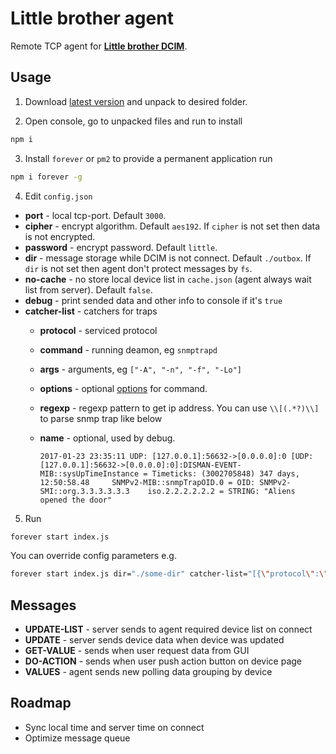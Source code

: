 # Little brother agent

Remote TCP agent for **[Little brother DCIM](https://github.com/little-brother/little-brother-dcim)**. 

## Usage

1. Download [latest version](https://github.com/little-brother/little-brother-dcim-agent/archive/master.zip) and unpack to desired folder.

2. Open console, go to unpacked files and run to install 
  ``` bash
  npm i
  ```

3. Install `forever` or `pm2` to provide a permanent application run
  ``` bash
  npm i forever -g
  ```

4. Edit `config.json`

  * **port** - local tcp-port. Default `3000`.
  * **cipher** - encrypt algorithm. Default `aes192`. If `cipher` is not set then data is not encrypted. 
  * **password** - encrypt password. Default `little`.
  * **dir** - message storage while DCIM is not connect. Default `./outbox`. If `dir` is not set then agent don't protect messages by `fs`.
  * **no-cache** - no store local device list in `cache.json` (agent always wait list from server). Default `false`.
  * **debug** - print sended data and other info to console if it's `true`
  * **catcher-list** - catchers for traps
    * **protocol** - serviced protocol
    * **command** - running deamon, eg `snmptrapd`
    * **args** - arguments, eg `["-A", "-n", "-f", "-Lo"]`
    * **options** - optional [options](https://nodejs.org/api/child_process.html#child_process_child_process_spawn_command_args_options) for command.
    * **regexp** - regexp pattern to get ip address. You can use `\\[(.*?)\\]` to parse snmp trap like below
	* **name** - optional, used by debug. 

      ```
      2017-01-23 23:35:11 UDP: [127.0.0.1]:56632->[0.0.0.0]:0 [UDP: [127.0.0.1]:56632->[0.0.0.0]:0]:DISMAN-EVENT-MIB::sysUpTimeInstance = Timeticks: (3002705848) 347 days, 12:50:58.48     SNMPv2-MIB::snmpTrapOID.0 = OID: SNMPv2-SMI::org.3.3.3.3.3.3    iso.2.2.2.2.2.2 = STRING: "Aliens opened the door"
      ```	

5. Run
  ``` bash
  forever start index.js
  ```

  You can override config parameters e.g.  
  ``` bash
  forever start index.js dir="./some-dir" catcher-list="[{\"protocol\":\"snmp\", \"command\":\"snmptrapd\", \"args\":[\"-A\", \"-n\", \"-f\", \"-Lo\"], \"regexp\":\"\\[(.*?)\\]\", \"name\": \"SNMP\"}]"
  ```

## Messages

  * **UPDATE-LIST** - server sends to agent required device list on connect
  * **UPDATE** - server sends device data when device was updated
  * **GET-VALUE** - sends when user request data from GUI
  * **DO-ACTION** - sends when user push action button on device page
  * **VALUES** - agent sends new polling data grouping by device	

## Roadmap

  * Sync local time and server time on connect
  * Optimize message queue